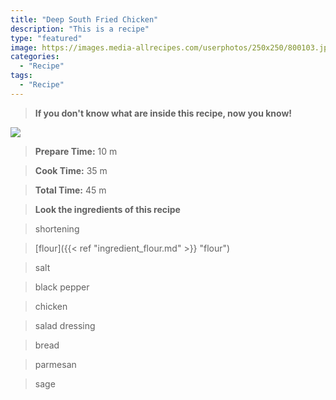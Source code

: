 ```yaml
---
title: "Deep South Fried Chicken"
description: "This is a recipe"
type: "featured"
image: https://images.media-allrecipes.com/userphotos/250x250/800103.jpg
categories: 
  - "Recipe"
tags: 
  - "Recipe"
---
```



>**If you don't know what are inside this recipe, now you know!**

![](../images/Recipes-Banner.jpg)
> **Prepare Time:** 10 m


> **Cook Time:** 35 m


> **Total Time:** 45 m

> **Look the ingredients of this recipe**

> shortening

> [flour]({{< ref "ingredient_flour.md" >}} "flour")

> salt

> black pepper

> chicken

> salad dressing

> bread

> parmesan

> sage

